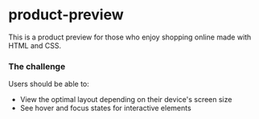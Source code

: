 # product-preview
This is a product preview for those who enjoy shopping online made with HTML and CSS.


### The challenge

Users should be able to:

- View the optimal layout depending on their device's screen size
- See hover and focus states for interactive elements
